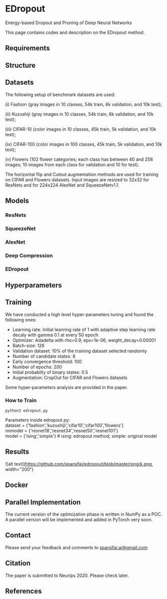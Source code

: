 # EDropout
Energy-based Dropout and Pruning of Deep Neural Networks

This page contains codes and description on the EDropout method.

## Requirements


## Structure

## Datasets
The following setup of benchmark datasets are used: 

(i) Fashion (gray images in 10 classes, 54k train, 6k validation, and 10k test);

(ii) Kuzushiji (gray images in 10 classes, 54k train, 6k validation, and 10k test); 

(iii) CIFAR-10 (color images in 10 classes, 45k train, 5k validation, and 10k test);

(iv) CIFAR-100 (color images in 100 classes, 45k train, 5k validation, and 10k test);

(v) Flowers (102 flower categories; each class has between 40 and 258 images; 10 images from each class for validation and 10 for test). 

The horizontal flip and Cutout augmentation methods are used for training on CIFAR and Flowers datasets. Input images are resized to 32x32 for ResNets and for 224x224 AlexNet and SqueezeNetv1.1. 

## Models
### ResNets

### SqueezeNet

### AlexNet

### Deep Compression

### EDropout


## Hyperparameters


## Training


We have conducted a high level hyper-parameters tuning and found the following ones:

- Learning rate: Initial leanring rate of 1 with adaptive step learning rate decaly with gamma 0.1 at every 50 epoch 
- Optimizer: Adadelta with rho=0.9, eps=1e-06, weight_decay=0.00001
- Batch-size: 128
- Validation dataset: 10% of the training dataset selected randomly
- Number of candidate states: 8
- Early convergence threshold: 100
- Number of epochs: 200
- Initial probabilty of binary states: 0.5
- Augmentation: CropOut for CIFAR and Flowers datasets

Some hyper-parameters analysis are provided in the paper.

### How to Train
`python3 edropout.py`

Parameters inside edropout.py:   
dataset = {'fashion','kuzushiji','cifar10','cifar100','flowers'}    
nnmodel = {'resnet18','resnet34','resnet50','resnet101'}   
model = {'ising','simple'} # ising: edropout method; simple: original model   

## Results
![alt text](https://github.com/sparsifai/edropout/blob/master/png/k.png, width="200")


## Docker


## Parallel Implementation
The current version of the optimization phase is written in NumPy as a POC. A parallel version will be implemented and added in PyTorch very soon.  

## Contact
Please send your feedback and comments to sparsifai.ai@gmail.com

## Citation
The paper is submitted to Neurips 2020. Please check later.


## References


